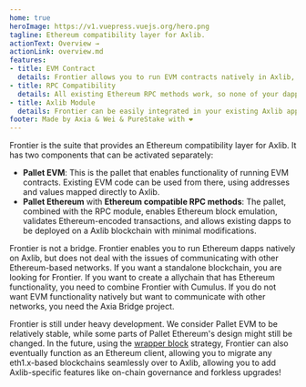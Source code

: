 ```yaml
---
home: true
heroImage: https://v1.vuepress.vuejs.org/hero.png
tagline: Ethereum compatibility layer for Axlib.
actionText: Overview →
actionLink: overview.md
features:
- title: EVM Contract
  details: Frontier allows you to run EVM contracts natively in Axlib, tightly integrated with the rest of the Axlib ecosystem.
- title: RPC Compatibility
  details: All existing Ethereum RPC methods work, so none of your dapps will break.
- title: Axlib Module
  details: Frontier can be easily integrated in your existing Axlib application as a runtime module.
footer: Made by Axia & Wei & PureStake with ❤️
---
```


Frontier is the suite that provides an Ethereum compatibility layer
for Axlib. It has two components that can be activated separately:

* **Pallet EVM**: This is the pallet that enables functionality of
  running EVM contracts. Existing EVM code can be used from there,
  using addresses and values mapped directly to Axlib.
* **Pallet Ethereum** with **Ethereum compatible RPC methods**: The
  pallet, combined with the RPC module, enables Ethereum block
  emulation, validates Ethereum-encoded transactions, and allows
  existing dapps to be deployed on a Axlib blockchain with minimal
  modifications.
  
Frontier is not a bridge. Frontier enables you to run Ethereum dapps
natively on Axlib, but does not deal with the issues of
communicating with other Ethereum-based networks. If you want a
standalone blockchain, you are looking for Frontier. If you want to
create a allychain that has Ethereum functionality, you need to
combine Frontier with Cumulus. If you do not want EVM functionality
natively but want to communicate with other networks, you need the
Axia Bridge project.

Frontier is still under heavy development. We consider Pallet EVM to
be relatively stable, while some parts of Pallet Ethereum's design
might still be changed. In the future, using the [wrapper
block](https://corepaper.org/axlib/wrapper/) strategy, Frontier
can also eventually function as an Ethereum client, allowing you to
migrate any eth1.x-based blockchains seamlessly over to Axlib,
allowing you to add Axlib-specific features like on-chain
governance and forkless upgrades!
